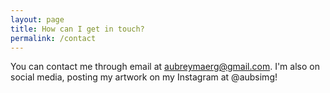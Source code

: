 ```yaml
---
layout: page
title: How can I get in touch?
permalink: /contact
---
```


You can contact me through email at aubreymaerg@gmail.com. I'm also on social media, posting my artwork on my Instagram at @aubsimg!
